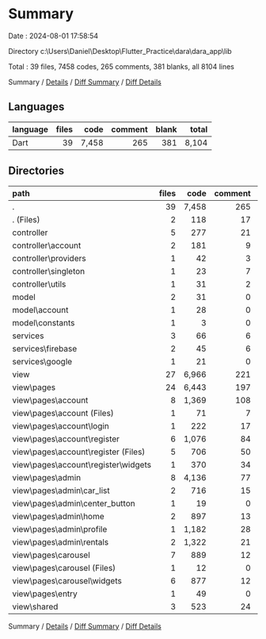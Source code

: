 # Summary

Date : 2024-08-01 17:58:54

Directory c:\\Users\\Daniel\\Desktop\\Flutter_Practice\\dara\\dara_app\\lib

Total : 39 files,  7458 codes, 265 comments, 381 blanks, all 8104 lines

Summary / [Details](details.md) / [Diff Summary](diff.md) / [Diff Details](diff-details.md)

## Languages
| language | files | code | comment | blank | total |
| :--- | ---: | ---: | ---: | ---: | ---: |
| Dart | 39 | 7,458 | 265 | 381 | 8,104 |

## Directories
| path | files | code | comment | blank | total |
| :--- | ---: | ---: | ---: | ---: | ---: |
| . | 39 | 7,458 | 265 | 381 | 8,104 |
| . (Files) | 2 | 118 | 17 | 14 | 149 |
| controller | 5 | 277 | 21 | 36 | 334 |
| controller\\account | 2 | 181 | 9 | 14 | 204 |
| controller\\providers | 1 | 42 | 3 | 6 | 51 |
| controller\\singleton | 1 | 23 | 7 | 11 | 41 |
| controller\\utils | 1 | 31 | 2 | 5 | 38 |
| model | 2 | 31 | 0 | 2 | 33 |
| model\\account | 1 | 28 | 0 | 2 | 30 |
| model\\constants | 1 | 3 | 0 | 0 | 3 |
| services | 3 | 66 | 6 | 13 | 85 |
| services\\firebase | 2 | 45 | 6 | 8 | 59 |
| services\\google | 1 | 21 | 0 | 5 | 26 |
| view | 27 | 6,966 | 221 | 316 | 7,503 |
| view\\pages | 24 | 6,443 | 197 | 270 | 6,910 |
| view\\pages\\account | 8 | 1,369 | 108 | 121 | 1,598 |
| view\\pages\\account (Files) | 1 | 71 | 7 | 8 | 86 |
| view\\pages\\account\\login | 1 | 222 | 17 | 18 | 257 |
| view\\pages\\account\\register | 6 | 1,076 | 84 | 95 | 1,255 |
| view\\pages\\account\\register (Files) | 5 | 706 | 50 | 59 | 815 |
| view\\pages\\account\\register\\widgets | 1 | 370 | 34 | 36 | 440 |
| view\\pages\\admin | 8 | 4,136 | 77 | 106 | 4,319 |
| view\\pages\\admin\\car_list | 2 | 716 | 15 | 25 | 756 |
| view\\pages\\admin\\center_button | 1 | 19 | 0 | 3 | 22 |
| view\\pages\\admin\\home | 2 | 897 | 13 | 21 | 931 |
| view\\pages\\admin\\profile | 1 | 1,182 | 28 | 25 | 1,235 |
| view\\pages\\admin\\rentals | 2 | 1,322 | 21 | 32 | 1,375 |
| view\\pages\\carousel | 7 | 889 | 12 | 33 | 934 |
| view\\pages\\carousel (Files) | 1 | 12 | 0 | 3 | 15 |
| view\\pages\\carousel\\widgets | 6 | 877 | 12 | 30 | 919 |
| view\\pages\\entry | 1 | 49 | 0 | 10 | 59 |
| view\\shared | 3 | 523 | 24 | 46 | 593 |

Summary / [Details](details.md) / [Diff Summary](diff.md) / [Diff Details](diff-details.md)